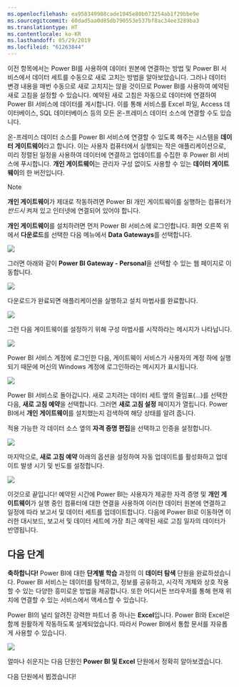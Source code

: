 ```yaml
---
ms.openlocfilehash: ea958349988cade1045e80b073254ab1f29bbe9e
ms.sourcegitcommit: 60dad5aa0d85db790553e537bf8ac34ee3289ba3
ms.translationtype: HT
ms.contentlocale: ko-KR
ms.lasthandoff: 05/29/2019
ms.locfileid: "61263844"
---
```

이전 항목에서는 Power BI를 사용하여 데이터 원본에 연결하는 방법 및 Power BI 서비스에서 데이터 세트를 수동으로 새로 고치는 방법을 알아보았습니다. 그러나 데이터 변경 내용을 매번 수동으로 새로 고치지는 않을 것이므로 Power BI를 사용하여 예약된 새로 고침을 설정할 수 있습니다. 예약된 새로 고침은 자동으로 데이터에 연결하여 Power BI 서비스에 데이터를 게시합니다. 이를 통해 서비스를 Excel 파일, Access 데이터베이스, SQL 데이터베이스 등의 모든 온-프레미스 데이터 소스에 연결할 수도 있습니다.

온-프레미스 데이터 소스를 Power BI 서비스에 연결할 수 있도록 해주는 시스템을 **데이터 게이트웨이**라고 합니다. 이는 사용자 컴퓨터에서 실행되는 작은 애플리케이션으로, 미리 정렬된 일정을 사용하여 데이터에 연결하고 업데이트를 수집한 후 Power BI 서비스에 푸시합니다. **개인 게이트웨이**는 관리자 구성 없이도 사용할 수 있는 **데이터 게이트웨이**의 한 버전입니다.

>[!NOTE]
>**개인 게이트웨이**가 제대로 작동하려면 Power BI 개인 게이트웨이를 실행하는 컴퓨터가 *반드시* 켜져 있고 인터넷에 연결되어 있어야 합니다.
> 

**개인 게이트웨이**를 설치하려면 먼저 Power BI 서비스에 로그인합니다. 화면 오른쪽 위에서 **다운로드**를 선택한 다음 메뉴에서 **Data Gateways**를 선택합니다.

![](media/4-6-install-configure-personal-gateway/4-6_1b.png)

그러면 아래와 같이 **Power BI Gateway - Personal**을 선택할 수 있는 웹 페이지로 이동합니다.

![](media/4-6-install-configure-personal-gateway/4-6_2b.png)

다운로드가 완료되면 애플리케이션을 실행하고 설치 마법사를 완료합니다.

![](media/4-6-install-configure-personal-gateway/4-6_3a.png)

그런 다음 게이트웨이를 설정하기 위해 구성 마법사를 시작하라는 메시지가 나타납니다.

![](media/4-6-install-configure-personal-gateway/4-6_3b.png)

Power BI 서비스 계정에 로그인한 다음, 게이트웨이 서비스가 사용자의 계정 하에 실행되기 때문에 머신의 Windows 계정에 로그인하라는 메시지가 표시됩니다.

![](media/4-6-install-configure-personal-gateway/4-6_3c.png)

Power BI 서비스로 돌아갑니다. 새로 고치려는 데이터 세트 옆의 줄임표(...)를 선택한 다음, **새로 고침 예약**을 선택합니다. 그러면 **새로 고침 설정** 페이지가 열립니다. Power BI에서 **개인 게이트웨이**를 설치했는지 검색하여 해당 상태를 알려 줍니다.

적용 가능한 각 데이터 소스 옆의 **자격 증명 편집**을 선택하고 인증을 설정합니다.

![](media/4-6-install-configure-personal-gateway/4-6_6.png)

마지막으로, **새로 고침 예약** 아래의 옵션을 설정하여 자동 업데이트를 활성화하고 업데이트 발생 시기 및 빈도를 설정합니다.

![](media/4-6-install-configure-personal-gateway/4-6_7.png)

이것으로 끝입니다! 예약된 시간에 Power BI는 사용자가 제공한 자격 증명 및 **개인 게이트웨이**가 실행 중인 컴퓨터에 대한 연결을 사용하여 이러한 데이터 원본에 연결하고 일정에 따라 보고서 및 데이터 세트를 업데이트합니다. 다음에 Power BI로 이동하면 이러한 대시보드, 보고서 및 데이터 세트에 가장 최근 예약된 새로 고침 일자의 데이터가 반영됩니다.

## <a name="next-steps"></a>다음 단계
**축하합니다!** Power BI에 대한 **단계별 학습** 과정의 이 **데이터 탐색** 단원을 완료하셨습니다. Power BI 서비스는 데이터를 탐색하고, 정보를 공유하고, 시각적 개체와 상호 작용할 수 있는 다양한 흥미로운 방법을 제공합니다. 또한 어디서든 브라우저를 통해 현재 위치에 연결할 수 있는 서비스에서 액세스할 수 있습니다.

Power BI의 널리 알려진 강력한 파트너 중 하나는 **Excel**입니다. Power BI와 Excel은 함께 원활하게 작동하도록 설계되었습니다. 따라서 Power BI에서 통합 문서를 자유롭게 사용할 수 있습니다.

![](media/4-6-install-configure-personal-gateway/5-1_1.png)

얼마나 쉬운지는 다음 단원인 **Power BI 및 Excel** 단원에서 정확히 알아보겠습니다.

다음 단원에서 뵙겠습니다!

